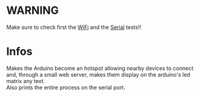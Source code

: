 # WARNING
Make sure to check first the [WiFi](../WiFi) and the [Serial](../Serial) tests!!
# Infos
Makes the Arduino become an hotspot allowing nearby devices to connect and, through a small web server, makes them display on the arduino's led matrix any text.<br>
Also prints the entire process on the serial port.